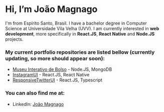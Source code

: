 # Hi, I’m João Magnago
I'm from Espírito Santo, Brasil. I have a bachelor degree in Computer Science at Universidade Vila Velha (UVV). I am currently interested in **web development**, more specifically in **React.JS**, **React Native** and **Node.JS** projects.

### My current portfolio repositories are listed bellow (currently updating, so more should appear soon):
* [Museu Interativo de Bolso](https://github.com/JoaoMagnago/MuseuInterativo) - Node.JS, MongoDB
* [InstagramUI](https://github.com/JoaoMagnago/instagramUI) - React.JS, React Native
* [ResponsiveTwitterUI](https://github.com/JoaoMagnago/ResponsiveTwitterUI) - React.JS, Typescript

### You can also find me at:
* LinkedIn: [João Magnago](https://www.linkedin.com/in/joaomagnago)
